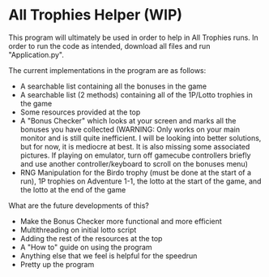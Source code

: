 # All Trophies Helper (WIP)

This program will ultimately be used in order to help in All Trophies runs. In order to run the code as intended, download all files and run "Application.py".

The current implementations in the program are as follows:
- A searchable list containing all the bonuses in the game
- A searchable list (2 methods) containing all of the 1P/Lotto trophies in the game
- Some resources provided at the top
- A "Bonus Checker" which looks at your screen and marks all the bonuses you have collected (WARNING: Only works on your main monitor and is still quite inefficient. I will be looking into better solutions, but for now, it is mediocre at best. It is also missing some associated pictures. If playing on emulator, turn off gamecube controllers briefly and use another controller/keyboard to scroll on the bonuses menu)
- RNG Manipulation for the Birdo trophy (must be done at the start of a run), 1P trophies on Adventure 1-1, the lotto at the start of the game, and the lotto at the end of the game

What are the future developments of this?
- Make the Bonus Checker more functional and more efficient
- Multithreading on initial lotto script
- Adding the rest of the resources at the top
- A "How to" guide on using the program
- Anything else that we feel is helpful for the speedrun
- Pretty up the program
